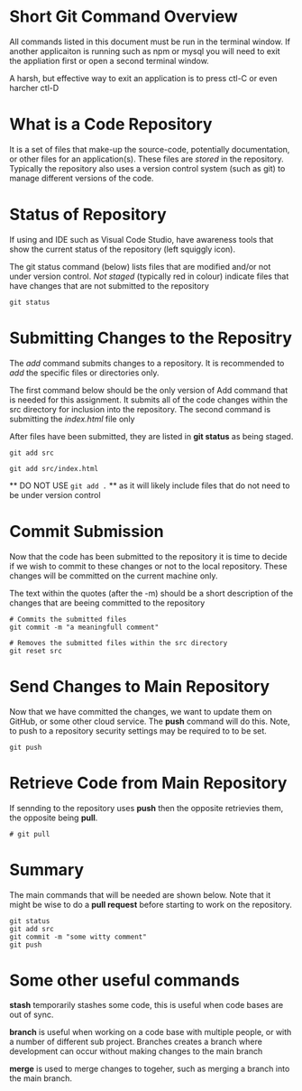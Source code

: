 # Short Git Command Overview

All commands listed in this document must be run in
the terminal window. If another applicaiton is running
such as npm or mysql you will need to exit the appliation
first or open a second terminal window. 

A harsh, but effective way to exit an application is to
press ctl-C or even harcher ctl-D

# What is a Code Repository
It is a set of files that make-up the source-code, potentially
documentation, or other files for an application(s). These files
are *stored* in the repository. Typically the repository also
uses a version control system (such as git) to manage different 
versions of the code.

# Status of Repository
If using and IDE such as Visual Code Studio, have awareness tools
that show the current status of the repository (left squiggly icon).

The git status command (below) lists files that are modified and/or
not under version control. *Not staged* (typically red in colour) 
indicate files that have changes that are not submitted to the 
repository

```
git status
```

# Submitting Changes to the Repositry
The *add* command submits changes to a repository. It is recommended
to *add* the specific files or directories only.

The first command below should be the only version of Add command that is
needed for this assignment. It submits all of the code changes within
the src directory for inclusion into the repository. The second command
is submitting the *index.html* file only

After files have been submitted, they are listed in **git status** as
being staged.

```
git add src

git add src/index.html
```

** DO NOT USE `git add .` ** as it will likely include files that
do not need to be under version control

# Commit Submission
Now that the code has been submitted to the repository it is time
to decide if we wish to commit to these changes or not to the 
local repository. These changes will be committed on the current
machine only.

The text within the quotes (after the -m) should be a short description
of the changes that are beeing committed to the repository

```
# Commits the submitted files
git commit -m "a meaningfull comment"

# Removes the submitted files within the src directory
git reset src
```

# Send Changes to Main Repository
Now that we have committed the changes, we want to update them on 
GitHub, or some other cloud service.  The **push** command will 
do this.  Note, to push to a repository security settings may be
required to to be set.

```
git push
```

# Retrieve Code from Main Repository
If sennding to the repository uses **push** then the opposite
retrievies them, the opposite being **pull**.

```
# git pull
```


# Summary
The main commands that will be needed are shown below.  Note that
it might be wise to do a **pull request** before starting to
work on the repository.

```
git status
git add src
git commit -m "some witty comment"
git push
```

# Some other useful commands
**stash** temporarily stashes some code, this is useful when
code bases are out of sync.

**branch** is useful when working on a code base with multiple 
people, or with a number of different sub project.  Branches
creates a branch where development can occur without making
changes to the main branch

**merge** is used to merge changes to togeher, such as merging
a branch into the main branch.


